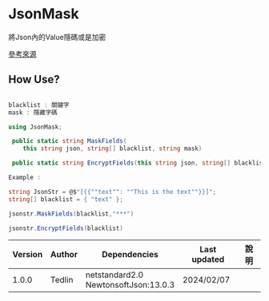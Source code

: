 # JsonMask

將Json內的Value隱碼或是加密

[參考來源](https://github.com/ThiagoBarradas/jsonmasking)

## How Use?

```csharp

blacklist : 關鍵字
mask : 隱藏字碼

using JsonMask;

 public static string MaskFields(
    this string json, string[] blacklist, string mask)

 public static string EncryptFields(this string json, string[] blacklist)

Example : 

string JsonStr = @$"[{{""text"": ""This is the text""}}]";
string[] blacklist = { "text" };

jsonstr.MaskFields(blacklist,"***")

jsonstr.EncryptFields(blacklist)
```


| Version  | Author  | Dependencies |  Last updated   | 說明 |
| ------------| ------------|------------|------------ | ------------ |
| 1.0.0  | Tedlin | netstandard2.0 <br> NewtonsoftJson:13.0.3 | 2024/02/07 | |
